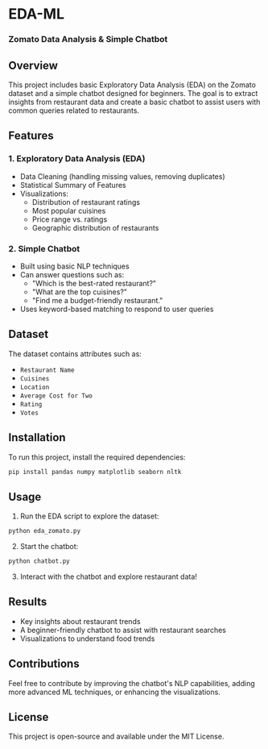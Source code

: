 # EDA-ML
### Zomato Data Analysis & Simple Chatbot

## Overview
This project includes basic Exploratory Data Analysis (EDA) on the Zomato dataset and a simple chatbot designed for beginners. The goal is to extract insights from restaurant data and create a basic chatbot to assist users with common queries related to restaurants.

## Features
### 1. **Exploratory Data Analysis (EDA)**
- Data Cleaning (handling missing values, removing duplicates)
- Statistical Summary of Features
- Visualizations:
  - Distribution of restaurant ratings
  - Most popular cuisines
  - Price range vs. ratings
  - Geographic distribution of restaurants

### 2. **Simple Chatbot**
- Built using basic NLP techniques
- Can answer questions such as:
  - "Which is the best-rated restaurant?"
  - "What are the top cuisines?"
  - "Find me a budget-friendly restaurant."
- Uses keyword-based matching to respond to user queries

## Dataset
The dataset contains attributes such as:
- `Restaurant Name`
- `Cuisines`
- `Location`
- `Average Cost for Two`
- `Rating`
- `Votes`

## Installation
To run this project, install the required dependencies:
```bash
pip install pandas numpy matplotlib seaborn nltk
```

## Usage
1. Run the EDA script to explore the dataset:
```bash
python eda_zomato.py
```
2. Start the chatbot:
```bash
python chatbot.py
```
3. Interact with the chatbot and explore restaurant data!

## Results
- Key insights about restaurant trends
- A beginner-friendly chatbot to assist with restaurant searches
- Visualizations to understand food trends

## Contributions
Feel free to contribute by improving the chatbot's NLP capabilities, adding more advanced ML techniques, or enhancing the visualizations.

## License
This project is open-source and available under the MIT License.
